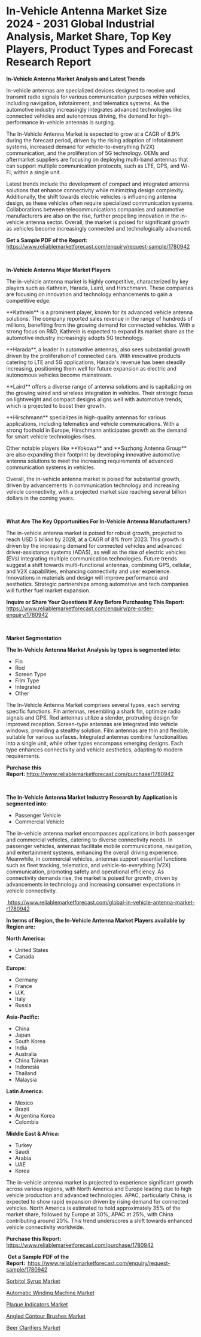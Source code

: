 <p><h1>In-Vehicle Antenna Market Size 2024 - 2031 Global Industrial Analysis, Market Share, Top Key Players, Product Types and Forecast Research Report</h1></p><p><strong>In-Vehicle Antenna Market Analysis and Latest Trends</strong></p>
<p><p>In-vehicle antennas are specialized devices designed to receive and transmit radio signals for various communication purposes within vehicles, including navigation, infotainment, and telematics systems. As the automotive industry increasingly integrates advanced technologies like connected vehicles and autonomous driving, the demand for high-performance in-vehicle antennas is surging.</p><p>The In-Vehicle Antenna Market is expected to grow at a CAGR of 8.9% during the forecast period, driven by the rising adoption of infotainment systems, increased demand for vehicle-to-everything (V2X) communication, and the proliferation of 5G technology. OEMs and aftermarket suppliers are focusing on deploying multi-band antennas that can support multiple communication protocols, such as LTE, GPS, and Wi-Fi, within a single unit. </p><p>Latest trends include the development of compact and integrated antenna solutions that enhance connectivity while minimizing design complexity. Additionally, the shift towards electric vehicles is influencing antenna design, as these vehicles often require specialized communication systems. Collaborations between telecommunications companies and automotive manufacturers are also on the rise, further propelling innovation in the in-vehicle antenna sector. Overall, the market is poised for significant growth as vehicles become increasingly connected and technologically advanced.</p></p>
<p><strong>Get a Sample PDF of the Report:&nbsp;</strong> <a href="https://www.reliablemarketforecast.com/enquiry/request-sample/1780942?utm_campaign=1159&utm_medium=2&utm_source=Github&utm_content=ia&utm_term=09102024&utm_id=in-vehicle-antenna">https://www.reliablemarketforecast.com/enquiry/request-sample/1780942</a></p>
<p>&nbsp;</p>
<p><strong>In-Vehicle Antenna Major Market Players</strong></p>
<p><p>The in-vehicle antenna market is highly competitive, characterized by key players such as Kathrein, Harada, Laird, and Hirschmann. These companies are focusing on innovation and technology enhancements to gain a competitive edge. </p><p>**Kathrein** is a prominent player, known for its advanced vehicle antenna solutions. The company reported sales revenue in the range of hundreds of millions, benefiting from the growing demand for connected vehicles. With a strong focus on R&D, Kathrein is expected to expand its market share as the automotive industry increasingly adopts 5G technology.</p><p>**Harada**, a leader in automotive antennas, also sees substantial growth driven by the proliferation of connected cars. With innovative products catering to LTE and 5G applications, Harada's revenue has been steadily increasing, positioning them well for future expansion as electric and autonomous vehicles become mainstream.</p><p>**Laird** offers a diverse range of antenna solutions and is capitalizing on the growing wired and wireless integration in vehicles. Their strategic focus on lightweight and compact designs aligns well with automotive trends, which is projected to boost their growth.</p><p>**Hirschmann** specializes in high-quality antennas for various applications, including telematics and vehicle communications. With a strong foothold in Europe, Hirschmann anticipates growth as the demand for smart vehicle technologies rises.</p><p>Other notable players like **Yokowa** and **Suzhong Antenna Group** are also expanding their footprint by developing innovative automotive antenna solutions to meet the increasing requirements of advanced communication systems in vehicles. </p><p>Overall, the in-vehicle antenna market is poised for substantial growth, driven by advancements in communication technology and increasing vehicle connectivity, with a projected market size reaching several billion dollars in the coming years.</p></p>
<p>&nbsp;</p>
<p><strong>What Are The Key Opportunities For In-Vehicle Antenna Manufacturers?</strong></p>
<p><p>The in-vehicle antenna market is poised for robust growth, projected to reach USD 5 billion by 2028, at a CAGR of 8% from 2023. This growth is driven by the increasing demand for connected vehicles and advanced driver-assistance systems (ADAS), as well as the rise of electric vehicles (EVs) integrating multiple communication technologies. Future trends suggest a shift towards multi-functional antennas, combining GPS, cellular, and V2X capabilities, enhancing connectivity and user experience. Innovations in materials and design will improve performance and aesthetics. Strategic partnerships among automotive and tech companies will further fuel market expansion.</p></p>
<p><strong>Inquire or Share Your Questions If Any Before Purchasing This Report:</strong> <a href="https://www.reliablemarketforecast.com/enquiry/pre-order-enquiry/1780942?utm_campaign=1159&utm_medium=2&utm_source=Github&utm_content=ia&utm_term=09102024&utm_id=in-vehicle-antenna">https://www.reliablemarketforecast.com/enquiry/pre-order-enquiry/1780942</a></p>
<p>&nbsp;</p>
<p><strong>Market Segmentation</strong></p>
<p><strong>The In-Vehicle Antenna Market Analysis by types is segmented into:</strong></p>
<p><ul><li>Fin</li><li>Rod</li><li>Screen Type</li><li>Film Type</li><li>Integrated</li><li>Other</li></ul></p>
<p><p>The In-Vehicle Antenna Market comprises several types, each serving specific functions. Fin antennas, resembling a shark fin, optimize radio signals and GPS. Rod antennas utilize a slender, protruding design for improved reception. Screen-type antennas are integrated into vehicle windows, providing a stealthy solution. Film antennas are thin and flexible, suitable for various surfaces. Integrated antennas combine functionalities into a single unit, while other types encompass emerging designs. Each type enhances connectivity and vehicle aesthetics, adapting to modern requirements.</p></p>
<p><strong>Purchase this Report:&nbsp;</strong><a href="https://www.reliablemarketforecast.com/purchase/1780942?utm_campaign=1159&utm_medium=2&utm_source=Github&utm_content=ia&utm_term=09102024&utm_id=in-vehicle-antenna">https://www.reliablemarketforecast.com/purchase/1780942</a></p>
<p>&nbsp;</p>
<p><strong>The In-Vehicle Antenna Market Industry Research by Application is segmented into:</strong></p>
<p><ul><li>Passenger Vehicle</li><li>Commercial Vehicle</li></ul></p>
<p><p>The in-vehicle antenna market encompasses applications in both passenger and commercial vehicles, catering to diverse connectivity needs. In passenger vehicles, antennas facilitate mobile communications, navigation, and entertainment systems, enhancing the overall driving experience. Meanwhile, in commercial vehicles, antennas support essential functions such as fleet tracking, telematics, and vehicle-to-everything (V2X) communication, promoting safety and operational efficiency. As connectivity demands rise, the market is poised for growth, driven by advancements in technology and increasing consumer expectations in vehicle connectivity.</p></p>
<p><a href="https://www.reliablemarketforecast.com/global-in-vehicle-antenna-market-r1780942?utm_campaign=1159&utm_medium=2&utm_source=Github&utm_content=ia&utm_term=09102024&utm_id=in-vehicle-antenna">&nbsp;https://www.reliablemarketforecast.com/global-in-vehicle-antenna-market-r1780942</a></p>
<p><strong>In terms of Region, the In-Vehicle Antenna Market Players available by Region are:</strong></p>
<p>
    <p> <strong> North America: </strong>
        <ul>
            <li>United States</li>
            <li>Canada</li>
        </ul>
        </p> 
    <p> <strong> Europe: </strong>
        <ul>
            <li>Germany</li>
            <li>France</li>
            <li>U.K.</li>
            <li>Italy</li>
            <li>Russia</li>
        </ul>
        </p> 
    <p> <strong> Asia-Pacific: </strong>
        <ul>
            <li>China</li>
            <li>Japan</li>
            <li>South Korea</li>
            <li>India</li>
            <li>Australia</li>
            <li>China Taiwan</li>
            <li>Indonesia</li>
            <li>Thailand</li>
            <li>Malaysia</li>
        </ul>
        </p> 
    <p> <strong> Latin America: </strong>
        <ul>
            <li>Mexico</li>
            <li>Brazil</li>
            <li>Argentina Korea</li>
            <li>Colombia</li>
        </ul>
        </p> 
    <p> <strong> Middle East & Africa: </strong>
        <ul>
            <li>Turkey</li>
            <li>Saudi</li>
            <li>Arabia</li>
            <li>UAE</li>
            <li>Korea</li>
        </ul>
    </p>
    </p>
<p><p>The in-vehicle antenna market is projected to experience significant growth across various regions, with North America and Europe leading due to high vehicle production and advanced technologies. APAC, particularly China, is expected to show rapid expansion driven by rising demand for connected vehicles. North America is estimated to hold approximately 35% of the market share, followed by Europe at 30%, APAC at 25%, with China contributing around 20%. This trend underscores a shift towards enhanced vehicle connectivity worldwide.</p></p>
<p><strong>Purchase this Report: </strong><a href="https://www.reliablemarketforecast.com/purchase/1780942?utm_campaign=1159&utm_medium=2&utm_source=Github&utm_content=ia&utm_term=09102024&utm_id=in-vehicle-antenna">https://www.reliablemarketforecast.com/purchase/1780942</a></p>
<p>&nbsp;<strong>Get a Sample PDF of the Report:&nbsp;&nbsp;</strong><a href="https://www.reliablemarketforecast.com/enquiry/request-sample/1780942?utm_campaign=1159&utm_medium=2&utm_source=Github&utm_content=ia&utm_term=09102024&utm_id=in-vehicle-antenna">https://www.reliablemarketforecast.com/enquiry/request-sample/1780942</a></p>
<p><strong></strong></p>
<p><p><a href="https://issuu.com/reportprime-2/docs/sorbitol-syrup-market-size-2030.ppt_a60e2f527bdcab?utm_campaign=1159&utm_medium=2&utm_source=Github&utm_content=ia&utm_term=09102024&utm_id=in-vehicle-antenna">Sorbitol Syrup Market</a></p><p><a href="https://www.linkedin.com/pulse/global-automatic-winding-machine-market-focus-application-myqfe?utm_campaign=1159&utm_medium=2&utm_source=Github&utm_content=ia&utm_term=09102024&utm_id=in-vehicle-antenna">Automatic Winding Machine Market</a></p><p><a href="https://github.com/amos5izvponter/Market-Research-Report-List-1/blob/main/plaque-indicators-market.md?utm_campaign=1159&utm_medium=2&utm_source=Github&utm_content=ia&utm_term=09102024&utm_id=in-vehicle-antenna">Plaque Indicators Market</a></p><p><a href="https://github.com/m65rmshafer/Market-Research-Report-List-1/blob/main/angled-contour-brushes-market.md?utm_campaign=1159&utm_medium=2&utm_source=Github&utm_content=ia&utm_term=09102024&utm_id=in-vehicle-antenna">Angled Contour Brushes Market</a></p><p><a href="https://issuu.com/reportprime-2/docs/beer-clarifiers-market-size-2030.pp_ab4e35c1f2731c?utm_campaign=1159&utm_medium=2&utm_source=Github&utm_content=ia&utm_term=09102024&utm_id=in-vehicle-antenna">Beer Clarifiers Market</a></p></p>